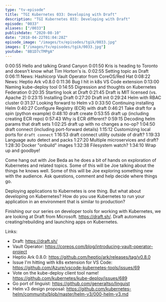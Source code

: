```yaml
---
type: "tv-episode"
title: "TGI Kubernetes 033: Developing with Draft"
description: "TGI Kubernetes 033: Developing with Draft"
episode: "0033"
aliases: ["/0033"]
publishdate: "2020-08-10"
date: "2018-04-22T01:04:28Z"
episode_image: "/images/tv/episodes/tgik/0033.jpg"
images: ["/images/tv/episodes/tgik/0033.jpg"]
youtube: "8B1D7cTMPgA"
---
```


0:00:55 Hello and talking Grand Canyon
0:01:50 Kris is heading to Toronto and doesn&#39;t know what Tim Horton&#39;s is.
0:02:55 Setting topic as Draft
0:06:11 News: Hashicorp Vault Operator from CoreOS/Red Hat
0:08:22 News: Heptio Ark v0.8.0
0:11:36 Bug I hit in k8s VS Code extension
0:13:00 Naming kube-deploy tool
0:14:55 Digression and thoughts on Kubernetes Federation
0:20:35 Starting look at Draft
0:21:45 Draft is MIT licensed (vs. Apache 2)
0:23:15 Installing Draft
0:27:20 Draft init
0:29:24 Helm with RBAC cluster
0:31:37 Looking forward to Helm v3
0:33:50 Continuing installing Helm
0:40:27 Configure Registry (ECR) with draft
0:46:21 Take draft for a spin (python example)
0:48:10 draft create
0:53:55 draft up (including creating ECR repo)
0:57:43 Why is ECR different?
0:59:15 Decoding helm params that draft sets
1:02:25 draft up with no changes a no-op?
1:04:50 draft connect (including port-forward details)
1:15:12 Customizing local ports for `draft connect`
1:16:53 draft connect utility outside of draft?
1:19:33 Language auto detect and packs
1:27:20 Multiple microservices and draft?
1:28:30 Docker &#34;onbuild&#34; images
1:32:38 Filesystem watch?
1:34:10 Wrap up and goodbye!

Come hang out with Joe Beda as he does a bit of hands on exploration of Kubernetes and related topics. Some of this will be Joe talking about the things he knows well. Some of this will be Joe exploring something new with the audience. Ask questions, comment and help decide where things go.

Deploying applications to Kubernetes is one thing. But what about developing on Kubernetes? How do you use Kubernetes to run your application in an environment that is similar to production?

Finishing our our series on developer tools for working with Kubernetes, we are looking at Draft from Microsoft.  https://draft.sh/.  Draft automates creating/rebuilding and launching apps on Kubernetes.

Links:
* Draft: https://draft.sh/
* Vault Operator: https://coreos.com/blog/introducing-vault-operator-project
* Heptio Ark 0.8.0: https://github.com/heptio/ark/releases/tag/v0.8.0
* Issue I&#39;m hitting with k8s extension for VS Code: https://github.com/Azure/vscode-kubernetes-tools/issues/69
* Vote on the kube-deploy client tool name! https://github.com/kubernetes/kube-deploy/issues/689
* Go port of linguist: https://github.com/generaltso/linguist
* Helm v3 design proposal: https://github.com/kubernetes-helm/community/blob/master/helm-v3/000-helm-v3.md

